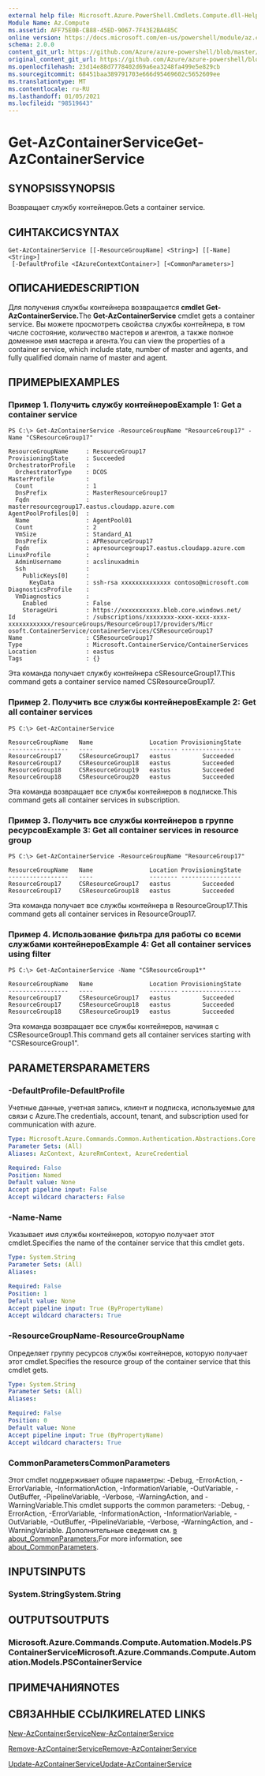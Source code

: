 ```yaml
---
external help file: Microsoft.Azure.PowerShell.Cmdlets.Compute.dll-Help.xml
Module Name: Az.Compute
ms.assetid: AFF75E0B-CB88-45ED-9067-7F43E2BA485C
online version: https://docs.microsoft.com/en-us/powershell/module/az.compute/get-azcontainerservice
schema: 2.0.0
content_git_url: https://github.com/Azure/azure-powershell/blob/master/src/Compute/Compute/help/Get-AzContainerService.md
original_content_git_url: https://github.com/Azure/azure-powershell/blob/master/src/Compute/Compute/help/Get-AzContainerService.md
ms.openlocfilehash: 23d14e88d7778402d69a6ea3248fa499e5e829cb
ms.sourcegitcommit: 68451baa389791703e666d95469602c5652609ee
ms.translationtype: MT
ms.contentlocale: ru-RU
ms.lasthandoff: 01/05/2021
ms.locfileid: "98519643"
---
```

# <span data-ttu-id="54f5c-101">Get-AzContainerService</span><span class="sxs-lookup"><span data-stu-id="54f5c-101">Get-AzContainerService</span></span>

## <span data-ttu-id="54f5c-102">SYNOPSIS</span><span class="sxs-lookup"><span data-stu-id="54f5c-102">SYNOPSIS</span></span>
<span data-ttu-id="54f5c-103">Возвращает службу контейнеров.</span><span class="sxs-lookup"><span data-stu-id="54f5c-103">Gets a container service.</span></span>

## <span data-ttu-id="54f5c-104">СИНТАКСИС</span><span class="sxs-lookup"><span data-stu-id="54f5c-104">SYNTAX</span></span>

```
Get-AzContainerService [[-ResourceGroupName] <String>] [[-Name] <String>]
 [-DefaultProfile <IAzureContextContainer>] [<CommonParameters>]
```

## <span data-ttu-id="54f5c-105">ОПИСАНИЕ</span><span class="sxs-lookup"><span data-stu-id="54f5c-105">DESCRIPTION</span></span>
<span data-ttu-id="54f5c-106">Для получения службы контейнера возвращается **cmdlet Get-AzContainerService.**</span><span class="sxs-lookup"><span data-stu-id="54f5c-106">The **Get-AzContainerService** cmdlet gets a container service.</span></span>
<span data-ttu-id="54f5c-107">Вы можете просмотреть свойства службы контейнера, в том числе состояние, количество мастеров и агентов, а также полное доменное имя мастера и агента.</span><span class="sxs-lookup"><span data-stu-id="54f5c-107">You can view the properties of a container service, which include state, number of master and agents, and fully qualified domain name of master and agent.</span></span>

## <span data-ttu-id="54f5c-108">ПРИМЕРЫ</span><span class="sxs-lookup"><span data-stu-id="54f5c-108">EXAMPLES</span></span>

### <span data-ttu-id="54f5c-109">Пример 1. Получить службу контейнеров</span><span class="sxs-lookup"><span data-stu-id="54f5c-109">Example 1: Get a container service</span></span>
```
PS C:\> Get-AzContainerService -ResourceGroupName "ResourceGroup17" -Name "CSResourceGroup17"

ResourceGroupName     : ResourceGroup17
ProvisioningState     : Succeeded
OrchestratorProfile   :
  OrchestratorType    : DCOS
MasterProfile         :
  Count               : 1
  DnsPrefix           : MasterResourceGroup17
  Fqdn                : masterresourcegroup17.eastus.cloudapp.azure.com
AgentPoolProfiles[0]  :
  Name                : AgentPool01
  Count               : 2
  VmSize              : Standard_A1
  DnsPrefix           : APResourceGroup17
  Fqdn                : apresourcegroup17.eastus.cloudapp.azure.com
LinuxProfile          :
  AdminUsername       : acslinuxadmin
  Ssh                 :
    PublicKeys[0]     :
      KeyData         : ssh-rsa xxxxxxxxxxxxxx contoso@microsoft.com
DiagnosticsProfile    :
  VmDiagnostics       :
    Enabled           : False
    StorageUri        : https://xxxxxxxxxxx.blob.core.windows.net/
Id                    : /subscriptions/xxxxxxxx-xxxx-xxxx-xxxx-xxxxxxxxxxxx/resourceGroups/ResourceGroup17/providers/Micr
osoft.ContainerService/containerServices/CSResourceGroup17
Name                  : CSResourceGroup17
Type                  : Microsoft.ContainerService/ContainerServices
Location              : eastus
Tags                  : {}
```

<span data-ttu-id="54f5c-110">Эта команда получает службу контейнера cSResourceGroup17.</span><span class="sxs-lookup"><span data-stu-id="54f5c-110">This command gets a container service named CSResourceGroup17.</span></span>

### <span data-ttu-id="54f5c-111">Пример 2. Получить все службы контейнеров</span><span class="sxs-lookup"><span data-stu-id="54f5c-111">Example 2: Get all container services</span></span>
```
PS C:\> Get-AzContainerService

ResourceGroupName   Name                Location ProvisioningState
-----------------   ----                -------- -----------------
ResourceGroup17     CSResourceGroup17   eastus         Succeeded
ResourceGroup17     CSResourceGroup18   eastus         Succeeded
ResourceGroup18     CSResourceGroup19   eastus         Succeeded
ResourceGroup18     CSResourceGroup20   eastus         Succeeded
```

<span data-ttu-id="54f5c-112">Эта команда возвращает все службы контейнеров в подписке.</span><span class="sxs-lookup"><span data-stu-id="54f5c-112">This command gets all container services in subscription.</span></span>

### <span data-ttu-id="54f5c-113">Пример 3. Получить все службы контейнеров в группе ресурсов</span><span class="sxs-lookup"><span data-stu-id="54f5c-113">Example 3: Get all container services in resource group</span></span>
```
PS C:\> Get-AzContainerService -ResourceGroupName "ResourceGroup17"

ResourceGroupName   Name                Location ProvisioningState
-----------------   ----                -------- -----------------
ResourceGroup17     CSResourceGroup17   eastus         Succeeded
ResourceGroup17     CSResourceGroup18   eastus         Succeeded
```

<span data-ttu-id="54f5c-114">Эта команда получает все службы контейнера в ResourceGroup17.</span><span class="sxs-lookup"><span data-stu-id="54f5c-114">This command gets all container services in ResourceGroup17.</span></span>

### <span data-ttu-id="54f5c-115">Пример 4. Использование фильтра для работы со всеми службами контейнеров</span><span class="sxs-lookup"><span data-stu-id="54f5c-115">Example 4: Get all container services using filter</span></span>
```
PS C:\> Get-AzContainerService -Name "CSResourceGroup1*"

ResourceGroupName   Name                Location ProvisioningState
-----------------   ----                -------- -----------------
ResourceGroup17     CSResourceGroup17   eastus         Succeeded
ResourceGroup17     CSResourceGroup18   eastus         Succeeded
ResourceGroup18     CSResourceGroup19   eastus         Succeeded
```

<span data-ttu-id="54f5c-116">Эта команда возвращает все службы контейнеров, начиная с CSResourceGroup1.</span><span class="sxs-lookup"><span data-stu-id="54f5c-116">This command gets all container services starting with "CSResourceGroup1".</span></span>

## <span data-ttu-id="54f5c-117">PARAMETERS</span><span class="sxs-lookup"><span data-stu-id="54f5c-117">PARAMETERS</span></span>

### <span data-ttu-id="54f5c-118">-DefaultProfile</span><span class="sxs-lookup"><span data-stu-id="54f5c-118">-DefaultProfile</span></span>
<span data-ttu-id="54f5c-119">Учетные данные, учетная запись, клиент и подписка, используемые для связи с Azure.</span><span class="sxs-lookup"><span data-stu-id="54f5c-119">The credentials, account, tenant, and subscription used for communication with azure.</span></span>

```yaml
Type: Microsoft.Azure.Commands.Common.Authentication.Abstractions.Core.IAzureContextContainer
Parameter Sets: (All)
Aliases: AzContext, AzureRmContext, AzureCredential

Required: False
Position: Named
Default value: None
Accept pipeline input: False
Accept wildcard characters: False
```

### <span data-ttu-id="54f5c-120">-Name</span><span class="sxs-lookup"><span data-stu-id="54f5c-120">-Name</span></span>
<span data-ttu-id="54f5c-121">Указывает имя службы контейнеров, которую получает этот cmdlet.</span><span class="sxs-lookup"><span data-stu-id="54f5c-121">Specifies the name of the container service that this cmdlet gets.</span></span>

```yaml
Type: System.String
Parameter Sets: (All)
Aliases:

Required: False
Position: 1
Default value: None
Accept pipeline input: True (ByPropertyName)
Accept wildcard characters: True
```

### <span data-ttu-id="54f5c-122">-ResourceGroupName</span><span class="sxs-lookup"><span data-stu-id="54f5c-122">-ResourceGroupName</span></span>
<span data-ttu-id="54f5c-123">Определяет группу ресурсов службы контейнеров, которую получает этот cmdlet.</span><span class="sxs-lookup"><span data-stu-id="54f5c-123">Specifies the resource group of the container service that this cmdlet gets.</span></span>

```yaml
Type: System.String
Parameter Sets: (All)
Aliases:

Required: False
Position: 0
Default value: None
Accept pipeline input: True (ByPropertyName)
Accept wildcard characters: True
```

### <span data-ttu-id="54f5c-124">CommonParameters</span><span class="sxs-lookup"><span data-stu-id="54f5c-124">CommonParameters</span></span>
<span data-ttu-id="54f5c-125">Этот cmdlet поддерживает общие параметры: -Debug, -ErrorAction, -ErrorVariable, -InformationAction, -InformationVariable, -OutVariable, -OutBuffer, -PipelineVariable, -Verbose, -WarningAction, and -WarningVariable.</span><span class="sxs-lookup"><span data-stu-id="54f5c-125">This cmdlet supports the common parameters: -Debug, -ErrorAction, -ErrorVariable, -InformationAction, -InformationVariable, -OutVariable, -OutBuffer, -PipelineVariable, -Verbose, -WarningAction, and -WarningVariable.</span></span> <span data-ttu-id="54f5c-126">Дополнительные сведения см. [в about_CommonParameters.](http://go.microsoft.com/fwlink/?LinkID=113216)</span><span class="sxs-lookup"><span data-stu-id="54f5c-126">For more information, see [about_CommonParameters](http://go.microsoft.com/fwlink/?LinkID=113216).</span></span>

## <span data-ttu-id="54f5c-127">INPUTS</span><span class="sxs-lookup"><span data-stu-id="54f5c-127">INPUTS</span></span>

### <span data-ttu-id="54f5c-128">System.String</span><span class="sxs-lookup"><span data-stu-id="54f5c-128">System.String</span></span>

## <span data-ttu-id="54f5c-129">OUTPUTS</span><span class="sxs-lookup"><span data-stu-id="54f5c-129">OUTPUTS</span></span>

### <span data-ttu-id="54f5c-130">Microsoft.Azure.Commands.Compute.Automation.Models.PSContainerService</span><span class="sxs-lookup"><span data-stu-id="54f5c-130">Microsoft.Azure.Commands.Compute.Automation.Models.PSContainerService</span></span>

## <span data-ttu-id="54f5c-131">ПРИМЕЧАНИЯ</span><span class="sxs-lookup"><span data-stu-id="54f5c-131">NOTES</span></span>

## <span data-ttu-id="54f5c-132">СВЯЗАННЫЕ ССЫЛКИ</span><span class="sxs-lookup"><span data-stu-id="54f5c-132">RELATED LINKS</span></span>

[<span data-ttu-id="54f5c-133">New-AzContainerService</span><span class="sxs-lookup"><span data-stu-id="54f5c-133">New-AzContainerService</span></span>](./New-AzContainerService.md)

[<span data-ttu-id="54f5c-134">Remove-AzContainerService</span><span class="sxs-lookup"><span data-stu-id="54f5c-134">Remove-AzContainerService</span></span>](./Remove-AzContainerService.md)

[<span data-ttu-id="54f5c-135">Update-AzContainerService</span><span class="sxs-lookup"><span data-stu-id="54f5c-135">Update-AzContainerService</span></span>](./Update-AzContainerService.md)


